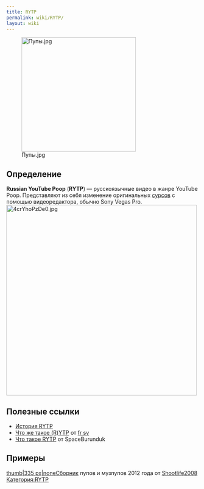 ```yaml
---
title: RYTP
permalink: wiki/RYTP/
layout: wiki
---
```


<figure>
<img src="Пупы.jpg" title="Пупы.jpg" width="300" height="300" alt="Пупы.jpg" /><figcaption aria-hidden="true">Пупы.jpg</figcaption>
</figure>

## Определение

**Russian YouTube Poop** (**RYTP**) — русскоязычные видео в жанре
YouTube Poop. Представляют из себя изменение
оригинальных [сурсов](http://ru.ruspoop.wikia.com/wiki/%D0%A2%D0%B5%D1%80%D0%BC%D0%B8%D0%BD%D1%8B) с
помощью видеоредактора, обычно Sony Vegas Pro.
<img src="4crYhoPzDe0.jpg" title="fig:4crYhoPzDe0.jpg" width="500" height="500" alt="4crYhoPzDe0.jpg" />

## Полезные ссылки

-   [История RYTP](История_RYTP "wikilink")
-   [Что же такое
    (R)YTP](https://www.youtube.com/watch?v=P2250CFWUto) от [fr
    sv](fr_sv "wikilink")
-   [Что такое RYTP](https://youtu.be/OVX8VPU2t-8) от SpaceBurunduk

## Примеры

[thumb\|335 px\|noneСборник](Файл:Сборник_ПУПов "wikilink") пупов и
музпупов 2012 года
от [Shootlife2008](http://ru.ruspoop.wikia.com/wiki/Shootlife2008)
[Категория:RYTP](Категория:RYTP "wikilink")
